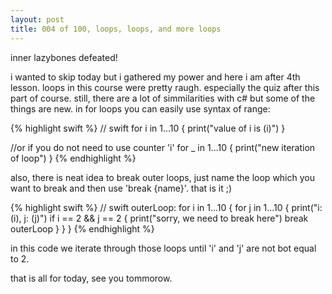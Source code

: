 ```yaml
---
layout: post
title: 004 of 100, loops, loops, and more loops
---
```


inner lazybones defeated!

i wanted to skip today but i gathered my power and here i am after 4th lesson.
loops in this course were pretty raugh. especially the quiz after this part of course.
still, there are a lot of simmilarities with c# but some of the things are new. in for loops you can easily use syntax of range:

{% highlight swift %}
// swift
for i in 1...10 {
  print("value of i is \(i)")
}

//or if you do not need to use counter 'i'
for _ in 1...10 {
  print("new iteration of loop")
}
{% endhighlight %}

also, there is neat idea to break outer loops, just name the loop which you want to break and then use 'break {name}'. that is it ;)

{% highlight swift %}
// swift
outerLoop: for i in 1...10 {
    for j in 1...10 {
        print("i: \(i), j: \(j)")
        if i == 2 && j == 2 {
          print("sorry, we need to break here")
          break outerLoop
        }
    }
}
{% endhighlight %}

in this code we iterate through those loops until 'i' and 'j' are not bot equal to 2.

that is all for today, see you tommorow.
